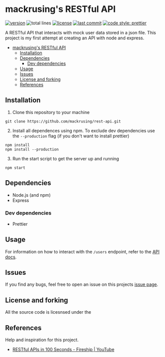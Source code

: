 # mackrusing's RESTful API

[![version](https://img.shields.io/github/package-json/v/mackrusing/rest-api)](./package.json)
![total lines](https://img.shields.io/tokei/lines/github/mackrusing/rest-api)
[![license](https://img.shields.io/github/license/mackrusing/rest-api)](./license.md)
[![last commit](https://img.shields.io/github/last-commit/mackrusing/rest-api)](https://github.com/mackrusing/rest-api/commits)
[![code style: prettier](https://img.shields.io/badge/code_style-prettier-ff69b4.svg?style=flat)](https://github.com/prettier/prettier)

A RESTful API that interacts with mock user data stored in a json file. This project is my first attempt at creating an API with node and express.

- [mackrusing's RESTful API](#mackrusings-restful-api)
  - [Installation](#installation)
  - [Dependencies](#dependencies)
    - [Dev dependencies](#dev-dependencies)
  - [Usage](#usage)
  - [Issues](#issues)
  - [License and forking](#license-and-forking)
  - [References](#references)

## Installation

1. Clone this repository to your machine

```shell
git clone https://github.com/mackrusing/rest-api.git
```

2. Install all dependences using npm. To exclude dev dependencies use the `--production` flag (if you don't want to install prettier)

```shell
npm install
npm install --production
```

3. Run the start script to get the server up and running

```shell
npm start
```

## Dependencies

- Node.js (and npm)
- Express

### Dev dependencies

- Prettier

## Usage

For information on how to interact with the `/users` endpoint, refer to the [API docs](./docs/index.md).

## Issues

If you find any bugs, feel free to open an issue on this projects [issue page](https://github.com/mackrusing/rest-api/issues).

## License and forking

All the source code is licesnsed under the

## References

Help and inspiration for this project.

- [RESTful APIs in 100 Seconds - Fireship | YouTube](https://youtu.be/-MTSQjw5DrM)

